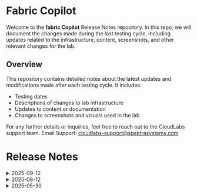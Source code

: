 # Fabric Copilot

Welcome to the **fabric Copilot** Release Notes repository. In this repo, we will document the changes made during the last testing cycle, including updates related to the infrastructure, content, screenshots, and other relevant changes for the lab.

## Overview

This repository contains detailed notes about the latest updates and modifications made after each testing cycle. It includes:

- Testing dates
- Descriptions of changes to lab infrastructure
- Updates to content or documentation
- Changes to screenshots and visuals used in the lab

For any further details or inquiries, feel free to reach out to the CloudLabs support team. Email Support: cloudlabs-support@spektrasystems.com

# Release Notes

<details>
  <summary>2025-09-12</summary>

## Release Date : 2025-09-12

## Summary of Changes

 - User data has been added to reduce the deployment time.
 - Minor updates in instruction and few screenshots were updated as per new UI changes.

## Infrastructure Changes

N/A 

## Content Changes

N/A

## Screenshot Updates

Few screenshots were update based on latest UI changes and also made few minor instruction changes accordingly.

- **Minor updates**: 

    - **Updated UI Screenshots**: Updated screenshots with latest UI changes
    - **Instruction Refinements**: Fixed a few instruction and numbering as per screenshots, few changes in instructions for better clarity. 

## Validation Summary 

All Validations are Good.

## Testing Notes

- **Testing Date**: 2025-09-12

 ## Testing Scope 

 -  All tasks are working smoothly, end to end testing was performed, updated cost estimate and few changes in lab guide regarding UI updates, lab is good.
---
</details>

<details>
  <summary>2025-08-12</summary>

## Release Date : 2025-08-12

## Summary of Changes

Minor updates in instruction and few screenshots were updated as per new UI changes.

## Infrastructure Changes

N/A 

## Content Changes

N/A

## Screenshot Updates

Few screenshots were update based on latest UI changes and also made few minor instruction changes accordingly.
- **Minor updates**: 

    - **Updated UI Screenshots**: Updated screenshots with latest UI changes
    - **Instruction Refinements**: Fixed a few instruction and numbering as per screenshots, few changes in instructions for better clarity. 

## Validation Summary 

No validation in the lab

## Testing Notes

- **Testing Date**: 2025-08-12

 ## Testing Scope 

 -  All tasks are working smoothly, end to end testing was performed, updated cost estimate and few changes in lab guide regarding UI updates, lab is good.
---
</details>


<details>
  <summary>2025-05-30</summary>

## Infrastructure Changes

There have been no infrastructure modifications or changes applied to the lab environment, ensuring that its configuration and setup remain same. 

## Content Changes

- **Change**: The lab environment content has been updated to reflect the latest UI changes, including updated screenshots.

## Testing Notes

- **Testing Date**: 2025-05-30
- **Issues Found**: The latest testing phase was completed smoothly, with all systems operating as expected and no errors or issues encountered throughout the process.
- **Resolved Issues**: NA

---
</details>
